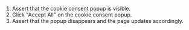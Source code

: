 1. Assert that the cookie consent popup is visible.
2. Click "Accept All" on the cookie consent popup.
3. Assert that the popup disappears and the page updates accordingly.